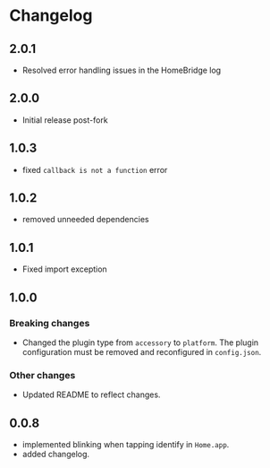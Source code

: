 # Changelog

## 2.0.1

* Resolved error handling issues in the HomeBridge log

## 2.0.0

* Initial release post-fork

## 1.0.3

* fixed `callback is not a function` error

## 1.0.2

* removed unneeded dependencies

## 1.0.1

* Fixed import exception

## 1.0.0

### Breaking changes

* Changed the plugin type from `accessory` to `platform`. The plugin configuration must be removed and reconfigured in `config.json`.

### Other changes

* Updated README to reflect changes.

## 0.0.8

* implemented blinking when tapping identify in `Home.app`.
* added changelog.

